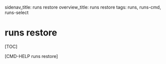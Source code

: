 sidenav_title: runs restore
overview_title: runs restore
tags: runs, runs-cmd, runs-select

# runs restore

[TOC]

[CMD-HELP runs restore]

